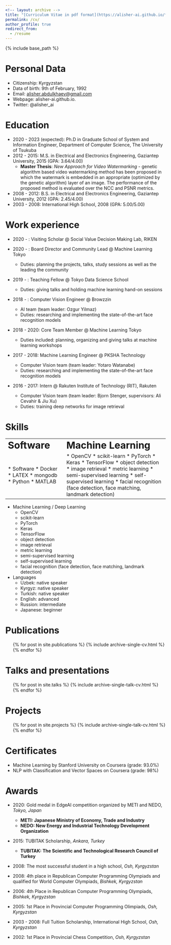 ```yaml
---
<!-- layout: archive -->
title: "[Curriculum Vitae in pdf format](https://alisher-ai.github.io/files/CV_Alisher_Abdulkhaev.pdf)"
permalink: /cv/
author_profile: true
redirect_from:
  - /resume
---
```


{% include base_path %}

<!-- <embed src="https://alisher-ai.github.io/files/CV_Alisher_Abdulkhaev.pdf" type="application/pdf"/> -->

Personal Data
======
* Citizenship: Kyrgyzstan
* Data of birth: 9th of February, 1992
* Email: alisher.abdulkhaev@gmail.com
* Webpage: alisher-ai.github.io.
* Twitter: @alisher_ai

Education
======
* 2020 - 2023 (expected): Ph.D in Graduate School of System and Information Engineer, Department of Computer Science, The University of Tsukuba
* 2012 - 2015: M.S. in Electrical and Electronics Engineering, Gaziantep University, 2015 (GPA: 3.64/4.00)
  * **Master Thesis**: _New Approach for Video Watermarking_ - genetic algorithm based video watermarking method has been proposed in which the watermark is embedded in an appropriate (optimized by the genetic algorithm) layer of an image. The performance of the proposed method is evaluated over the NCC and PSNR metrics.
* 2008 - 2012: B.S. in Electrical and Electronics Engineering, Gaziantep University, 2012 (GPA: 2.45/4.00)
* 2003 - 2008: International High School, 2008 (GPA: 5.00/5.00)


Work experience
======
* 2020 - : Visiting Scholar @ Social Value Decision Making Lab, RIKEN
  
* 2020 - : Board Director and Community Lead @ Machine Learning Tokyo
  * Duties: planning the projects, talks, study sessions as well as the leading the community 

* 2019 - : Teaching Fellow @ Tokyo Data Science School
  * Duties: giving talks and holding machine learning hand-on sessions
  
* 2018 - : Computer Vision Engineer @ Browzzin
  * AI team (team leader: Ozgur Yilmaz)
  * Duties: researching and implementing the state-of-the-art face recognition models

* 2018 - 2020: Core Team Member @ Machine Learning Tokyo
  * Duties included: planning, organizing and giving talks at machine learning workshops
  
* 2017 - 2018: Machine Learning Engineer @ PKSHA Technology
  * Computer Vision team (team leader: Yotaro Watanabe)
  * Duties: researching and implementing the state-of-the-art face recognition models
  
  
* 2016 - 2017: Intern @ Rakuten Institute of Technology (RIT), Rakuten
  * Computer Vision team (team leader: Bjorn Stenger, supervisors: Ali Cevahir & Jiu Xu)
  * Duties: training deep networks for image retrieval

  
  
Skills
======

<table border="0">
<tr>
  <td><b style="font-size:30px">Software</b></td>
  <td><b style="font-size:30px">Machine Learning</b></td>
</tr>
<tr>
  <td>
    * Software
    * Docker
    * LATEX
    * mongodb
    * Python
    * MATLAB</td>
  <td>
    * OpenCV
    * scikit-learn
    * PyTorch
    * Keras
    * TensorFlow
    * object detection
    * image retrieval
    * metric learning
    * semi-supervised learning
    * self-supervised learning
    * facial recognition (face detection, face matching, landmark detection)
</tr>
</table>


* Machine Learning / Deep Learning
  * OpenCV
  * scikit-learn
  * PyTorch
  * Keras
  * TensorFlow
  * object detection
  * image retrieval
  * metric learning
  * semi-supervised learning
  * self-supervised learning
  * facial recognition (face detection, face matching, landmark detection)
* Languages
  * Uzbek: native speaker
  * Kyrgyz: native speaker
  * Turkish: native speaker
  * English: advanced
  * Russion: intermediate
  * Japanese: beginner

Publications
======
  <ul>{% for post in site.publications %}
    {% include archive-single-cv.html %}
  {% endfor %}</ul>
  
Talks and presentations
======
  <ul>{% for post in site.talks %}
    {% include archive-single-talk-cv.html %}
  {% endfor %}</ul>

Projects
======
  <ul>{% for post in site.projects %}
    {% include archive-single-talk-cv.html %}
  {% endfor %}</ul>
  
  
Certificates
======
* Machine Learning by Stanford University on Coursera (grade: 93.0%)
* NLP with Classification and Vector Spaces on Coursera (grade: 98%)


Awards
======
* 2020: Gold medal in EdgeAI competition organized by METI and NEDO, _Tokyo, Japan_
  * **METI: Japanese Ministry of Economy, Trade and Industry**
  * **NEDO: New Energy and Industrial Technology Development Organization**

* 2015: TUBITAK Scholarship, _Ankara, Turkey_
  * **TUBITAK: The Scientific and Technological Research Council of Turkey**
  
* 2008: The most successful student in a high school, _Osh, Kyrgyzstan_

* 2008: 4th place in Republican Computer Programming Olympiads and qualified for World Computer Olympiads, _Bishkek, Kyrgyzstan_

* 2006: 4th Place in Republican Computer Programming Olympiads, _Bishkek, Kyrgyzstan_
  
* 2005: 1st Place in Provincial Computer Programming Olimpiads, _Osh, Kyrgyzstan_

* 2003 - 2008: Full Tuition Scholarship, International High School, _Osh, Kyrgyzstan_

* 2002: 1st Place in Provincial Chess Competition, _Osh, Kyrgyzstan_



